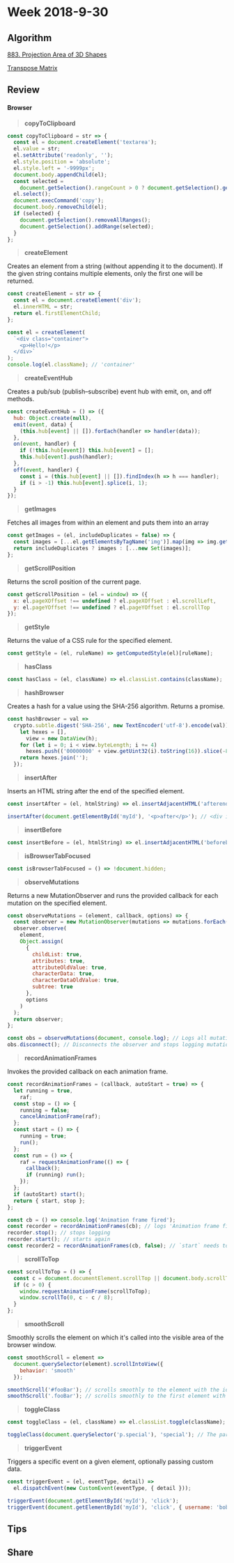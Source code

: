 # Week 2018-9-30

## Algorithm

[883. Projection Area of 3D Shapes](https://leetcode.com/problems/projection-area-of-3d-shapes/description/)

[Transpose Matrix](https://leetcode.com/problems/transpose-matrix/description/)

## Review

#### Browser

> **copyToClipboard**

```javascript
const copyToClipboard = str => {
  const el = document.createElement('textarea');
  el.value = str;
  el.setAttribute('readonly', '');
  el.style.position = 'absolute';
  el.style.left = '-9999px';
  document.body.appendChild(el);
  const selected =
    document.getSelection().rangeCount > 0 ? document.getSelection().getRangeAt(0) : false;
  el.select();
  document.execCommand('copy');
  document.body.removeChild(el);
  if (selected) {
    document.getSelection().removeAllRanges();
    document.getSelection().addRange(selected);
  }
};
```

> **createElement**

Creates an element from a string (without appending it to the document). If the given string contains multiple elements, only the first one will be returned.

```javascript
const createElement = str => {
  const el = document.createElement('div');
  el.innerHTML = str;
  return el.firstElementChild;
};

const el = createElement(
  `<div class="container">
    <p>Hello!</p>
  </div>`
);
console.log(el.className); // 'container'
```

> **createEventHub**

Creates a pub/sub (publish–subscribe) event hub with emit, on, and off methods.

```javascript
const createEventHub = () => ({
  hub: Object.create(null),
  emit(event, data) {
    (this.hub[event] || []).forEach(handler => handler(data));
  },
  on(event, handler) {
    if (!this.hub[event]) this.hub[event] = [];
    this.hub[event].push(handler);
  },
  off(event, handler) {
    const i = (this.hub[event] || []).findIndex(h => h === handler);
    if (i > -1) this.hub[event].splice(i, 1);
  }
});
```

> **getImages**

Fetches all images from within an element and puts them into an array

```javascript
const getImages = (el, includeDuplicates = false) => {
  const images = [...el.getElementsByTagName('img')].map(img => img.getAttribute('src'));
  return includeDuplicates ? images : [...new Set(images)];
};
```

> **getScrollPosition**

Returns the scroll position of the current page.

```javascript
const getScrollPosition = (el = window) => ({
  x: el.pageXOffset !== undefined ? el.pageXOffset : el.scrollLeft,
  y: el.pageYOffset !== undefined ? el.pageYOffset : el.scrollTop
});
```

> **getStyle**

Returns the value of a CSS rule for the specified element.

```javascript
const getStyle = (el, ruleName) => getComputedStyle(el)[ruleName];
```

> **hasClass**

```javascript
const hasClass = (el, className) => el.classList.contains(className);
```

> **hashBrowser**

Creates a hash for a value using the SHA-256 algorithm. Returns a promise.

```javascript
const hashBrowser = val =>
  crypto.subtle.digest('SHA-256', new TextEncoder('utf-8').encode(val)).then(h => {
    let hexes = [],
      view = new DataView(h);
    for (let i = 0; i < view.byteLength; i += 4)
      hexes.push(('00000000' + view.getUint32(i).toString(16)).slice(-8));
    return hexes.join('');
  });
```

> **insertAfter**

Inserts an HTML string after the end of the specified element.

```javascript
const insertAfter = (el, htmlString) => el.insertAdjacentHTML('afterend', htmlString);

insertAfter(document.getElementById('myId'), '<p>after</p>'); // <div id="myId">...</div> <p>after</p>
```

> **insertBefore**

```javascript
const insertBefore = (el, htmlString) => el.insertAdjacentHTML('beforebegin', htmlString);
```

> **isBrowserTabFocused**

```javascript
const isBrowserTabFocused = () => !document.hidden;
```

> **observeMutations**

Returns a new MutationObserver and runs the provided callback for each mutation on the specified element.

```javascript
const observeMutations = (element, callback, options) => {
  const observer = new MutationObserver(mutations => mutations.forEach(m => callback(m)));
  observer.observe(
    element,
    Object.assign(
      {
        childList: true,
        attributes: true,
        attributeOldValue: true,
        characterData: true,
        characterDataOldValue: true,
        subtree: true
      },
      options
    )
  );
  return observer;
};

const obs = observeMutations(document, console.log); // Logs all mutations that happen on the page
obs.disconnect(); // Disconnects the observer and stops logging mutations on the page
```

> **recordAnimationFrames**

Invokes the provided callback on each animation frame.

```javascript
const recordAnimationFrames = (callback, autoStart = true) => {
  let running = true,
    raf;
  const stop = () => {
    running = false;
    cancelAnimationFrame(raf);
  };
  const start = () => {
    running = true;
    run();
  };
  const run = () => {
    raf = requestAnimationFrame(() => {
      callback();
      if (running) run();
    });
  };
  if (autoStart) start();
  return { start, stop };
};

const cb = () => console.log('Animation frame fired');
const recorder = recordAnimationFrames(cb); // logs 'Animation frame fired' on each animation frame
recorder.stop(); // stops logging
recorder.start(); // starts again
const recorder2 = recordAnimationFrames(cb, false); // `start` needs to be explicitly called to begin recording frames
```

> **scrollToTop**

```javascript
const scrollToTop = () => {
  const c = document.documentElement.scrollTop || document.body.scrollTop;
  if (c > 0) {
    window.requestAnimationFrame(scrollToTop);
    window.scrollTo(0, c - c / 8);
  }
};
```

> **smoothScroll**

Smoothly scrolls the element on which it's called into the visible area of the browser window.

```javascript
const smoothScroll = element =>
  document.querySelector(element).scrollIntoView({
    behavior: 'smooth'
  });

smoothScroll('#fooBar'); // scrolls smoothly to the element with the id fooBar
smoothScroll('.fooBar'); // scrolls smoothly to the first element with a class of fooBar
```

> **toggleClass**

```javascript
const toggleClass = (el, className) => el.classList.toggle(className);

toggleClass(document.querySelector('p.special'), 'special'); // The paragraph will not have the 'special' class anymore
```

> **triggerEvent**

Triggers a specific event on a given element, optionally passing custom data.

```javascript
const triggerEvent = (el, eventType, detail) =>
  el.dispatchEvent(new CustomEvent(eventType, { detail }));

triggerEvent(document.getElementById('myId'), 'click');
triggerEvent(document.getElementById('myId'), 'click', { username: 'bob' });
```

## Tips

## Share